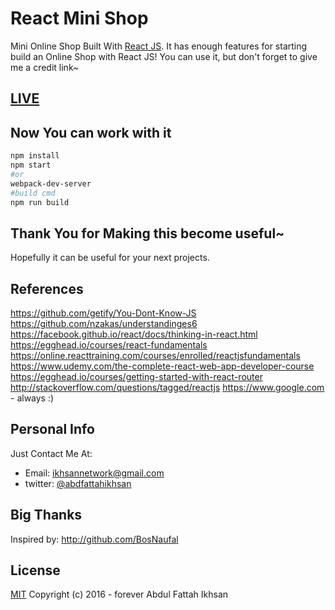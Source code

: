 # React Mini Shop
Mini Online Shop Built With [React JS](https://facebook.github.io/react/). It has enough features for starting build an Online Shop with React JS! You can use it, but don't forget to give me a credit link~

## [LIVE](https://reactminishop.netlify.com)

## Now You can work with it
```bash
npm install
npm start
#or
webpack-dev-server
#build cmd
npm run build
```

## Thank You for Making this become useful~
Hopefully it can be useful for your next projects.

## References
https://github.com/getify/You-Dont-Know-JS
https://github.com/nzakas/understandinges6
https://facebook.github.io/react/docs/thinking-in-react.html
https://egghead.io/courses/react-fundamentals
https://online.reacttraining.com/courses/enrolled/reactjsfundamentals
https://www.udemy.com/the-complete-react-web-app-developer-course
https://egghead.io/courses/getting-started-with-react-router
http://stackoverflow.com/questions/tagged/reactjs
https://www.google.com - always :)

## Personal Info
Just Contact Me At:
- Email: [ikhsannetwork@gmail.com](mailto:ikhsannetwork@gmail.com)
- twitter: [@abdfattahikhsan](https://twitter.com/abdfattahikhsan)

## Big Thanks
Inspired by: http://github.com/BosNaufal

## License
[MIT](http://opensource.org/licenses/MIT)
Copyright (c) 2016 - forever Abdul Fattah Ikhsan
